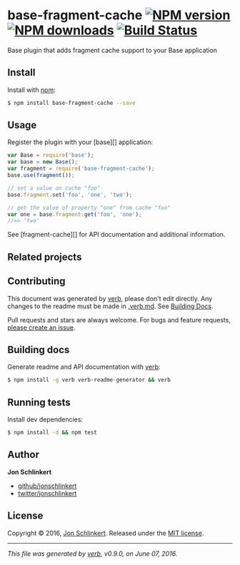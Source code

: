 # base-fragment-cache [![NPM version](https://img.shields.io/npm/v/base-fragment-cache.svg?style=flat)](https://www.npmjs.com/package/base-fragment-cache) [![NPM downloads](https://img.shields.io/npm/dm/base-fragment-cache.svg?style=flat)](https://npmjs.org/package/base-fragment-cache) [![Build Status](https://img.shields.io/travis/node-base/base-fragment-cache.svg?style=flat)](https://travis-ci.org/node-base/base-fragment-cache)

Base plugin that adds fragment cache support to your Base application

## Install
Install with [npm](https://www.npmjs.com/):

```sh
$ npm install base-fragment-cache --save
```

## Usage

Register the plugin with your [base][] application:

```js
var Base = require('base');
var base = new Base();
var fragment = require('base-fragment-cache');
base.use(fragment());

// set a value on cache "foo"
base.fragment.set('foo', 'one', 'two');

// get the value of property "one" from cache "foo"
var one = base.fragment.get('foo', 'one');
//=> 'two'
```

See [fragment-cache][] for API documentation and additional information.

## Related projects

## Contributing

This document was generated by [verb][], please don't edit directly. Any changes to the readme must be made in [.verb.md](.verb.md). See [Building Docs](#building-docs).

Pull requests and stars are always welcome. For bugs and feature requests, [please create an issue](https://github.com/node-base/base-fragment-cache/issues/new).

## Building docs
Generate readme and API documentation with [verb][]:

```sh
$ npm install -g verb verb-readme-generator && verb
```

## Running tests

Install dev dependencies:

```sh
$ npm install -d && npm test
```

## Author
**Jon Schlinkert**

+ [github/jonschlinkert](https://github.com/jonschlinkert)
+ [twitter/jonschlinkert](http://twitter.com/jonschlinkert)

## License
Copyright © 2016, [Jon Schlinkert](https://github.com/jonschlinkert).
Released under the [MIT license](https://github.com/node-base/base-fragment-cache/blob/master/LICENSE).

***

_This file was generated by [verb](https://github.com/verbose/verb), v0.9.0, on June 07, 2016._

[verb]: https://github.com/verbose/verb
